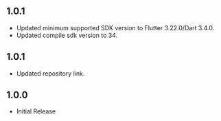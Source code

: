## 1.0.1
* Updated minimum supported SDK version to Flutter 3.22.0/Dart 3.4.0.
* Updated compile sdk version to 34.

## 1.0.1
* Updated repository link.

## 1.0.0
* Initial Release
